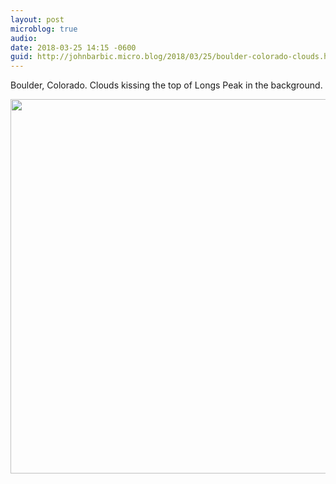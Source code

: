 ```yaml
---
layout: post
microblog: true
audio: 
date: 2018-03-25 14:15 -0600
guid: http://johnbarbic.micro.blog/2018/03/25/boulder-colorado-clouds.html
---
```

Boulder, Colorado.  Clouds kissing the top of Longs Peak in the background.

<img src="http://www.barbic.com/uploads/2018/9f8550c446.jpg" width="600" height="599" />
